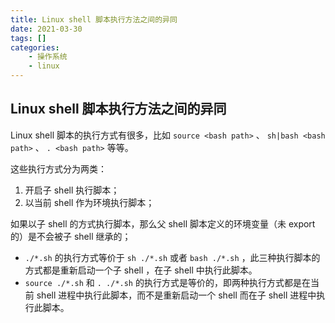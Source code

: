 ```yaml
---
title: Linux shell 脚本执行方法之间的异同
date: 2021-03-30
tags: []
categories: 
    - 操作系统
    - linux
---
```


## Linux shell 脚本执行方法之间的异同

Linux shell 脚本的执行方式有很多，比如 `source <bash path>` 、 `sh|bash <bash path>` 、 `. <bash path>` 等等。

这些执行方式分为两类：

1. 开启子 shell 执行脚本；
2. 以当前 shell 作为环境执行脚本；

如果以子 shell 的方式执行脚本，那么父 shell 脚本定义的环境变量（未 export 的）是不会被子 shell 继承的；

- `./*.sh` 的执行方式等价于 `sh ./*.sh` 或者 `bash ./*.sh` ，此三种执行脚本的方式都是重新启动一个子 shell ，在子 shell 中执行此脚本。
- `source ./*.sh` 和 `. ./*.sh` 的执行方式是等价的，即两种执行方式都是在当前 shell 进程中执行此脚本，而不是重新启动一个 shell 而在子 shell 进程中执行此脚本。
